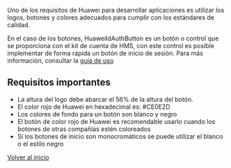 
Uno de los requisitos de Huawei para desarrollar aplicaciones es utilizar los logos, botones y colores adecuados para cumplir con los estándares de calidad.

En el caso de los botones, HuaweiIdAuthButton es un botón o control que se proporciona con el kit de cuenta de HMS, con este control es posible implementar de forma rápida un botón de inicio de sesión. Para más información, consultar la [guía de uso](https://developer.huawei.com)

## Requisitos importantes

- La altura del logo debe abarcar el 56% de la altura del botón.
- El color rojo de Huawei en hexadecimal es: #CE0E2D 
- Los colores de fondo para un botón son blanco y negro
- El botón de color rojo de Huawei es recomendable usarlo cuando los botones de otras compañías estén coloreados
- Si los botones de inicio son monocromáticos se puede utilizar el blanco o el estilo negro


[Volver al inicio](../Acerca%20De%20HMS.md)
